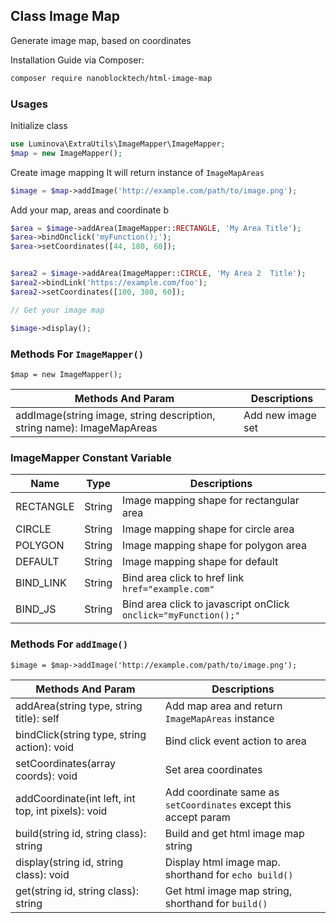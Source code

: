 ## Class Image Map

Generate image map, based on coordinates


Installation Guide via Composer:

```bash
composer require nanoblocktech/html-image-map
```

### Usages 

Initialize class 
```php
use Luminova\ExtraUtils\ImageMapper\ImageMapper;
$map = new ImageMapper();
```

Create image mapping
It will return instance of `ImageMapAreas`

```php
$image = $map->addImage('http://example.com/path/to/image.png');
```

Add your map, areas and coordinate b
```php
$area = $image->addArea(ImageMapper::RECTANGLE, 'My Area Title');
$area->bindOnclick('myFunction();');
$area->setCoordinates([44, 180, 60]);


$area2 = $image->addArea(ImageMapper::CIRCLE, 'My Area 2  Title');
$area2->bindLink('https://example.com/foo');
$area2->setCoordinates([100, 380, 60]);

// Get your image map

$image->display();
```

### Methods For `ImageMapper()`

`$map = new ImageMapper();`

Methods And Param                                                      |  Descriptions 
-----------------------------------------------------------------------|-----------------------------
addImage(string image, string description, string name): ImageMapAreas | Add new image set

### ImageMapper Constant Variable   

Name             | Type      |  Descriptions 
-----------------|-----------|------------------------------------
RECTANGLE        | String    | Image mapping shape for rectangular area
CIRCLE           | String    | Image mapping shape for circle area 
POLYGON          | String    | Image mapping shape for polygon area 
DEFAULT          | String    | Image mapping shape for default 
BIND_LINK        | String    | Bind area click to href link `href="example.com"`
BIND_JS          | String    | Bind area click to javascript onClick `onclick="myFunction();"`


### Methods For `addImage()`

`$image = $map->addImage('http://example.com/path/to/image.png');`

Methods And Param                                  |  Descriptions 
---------------------------------------------------|--------------------------------------------------------------------
addArea(string type, string title): self           | Add map area and return `ImageMapAreas` instance
bindClick(string type, string action): void        | Bind click event action to area 
setCoordinates(array coords): void                 | Set area coordinates
addCoordinate(int left, int top, int pixels): void | Add coordinate same as `setCoordinates` except this accept param
build(string id, string class): string             | Build and get html image map string 
display(string id, string class): void             | Display html image map. shorthand for `echo build()`
get(string id, string class): string               | Get html image map string, shorthand for `build()`

